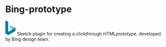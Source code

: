 # Bing-prototype
   ![logo](https://github.com/KivyGogh/bing-prototype/blob/master/bing_logo.png)
Sketch plugin for creating a clickthrough HTMLprototype,  developed by Bing design team.
